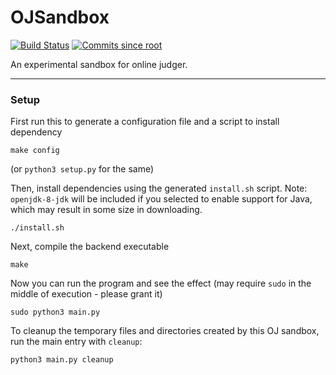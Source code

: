 # OJSandbox

[![Build Status](https://travis-ci.org/taoky/OJSandbox.svg?branch=version-1)](https://travis-ci.org/taoky/OJSandbox) [![Commits since root](https://img.shields.io/github/commits-since/taoky/OJSandbox/root.svg)](https://github.com/taoky/OJSandbox/commit/)

An experimental sandbox for online judger.

---

### Setup

First run this to generate a configuration file and a script to install dependency

```
make config
```

(or `python3 setup.py` for the same)

Then, install dependencies using the generated `install.sh` script. Note: `openjdk-8-jdk` will be included if you selected to enable support for Java, which may result in some size in downloading.

```
./install.sh
```

Next, compile the backend executable

```
make
```

Now you can run the program and see the effect (may require `sudo` in the middle of execution - please grant it)

```
sudo python3 main.py
```

To cleanup the temporary files and directories created by this OJ sandbox, run the main entry with `cleanup`:

```
python3 main.py cleanup
```
